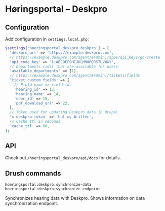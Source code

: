 # Høringsportal – Deskpro

## Configuration

Add configuration in `settings.local.php`:

```php
$settings['hoeringsportal_deskpro.deskpro'] = [
  'deskpro_url' => 'https://example.deskpro.com',
  // https://example.deskpro.com/agent/#admin:/apps/api_keys/go-create
  'api_code_key' => '1:ABCDEFGHIJKLMNOPQRSTUVWXY',
  // Departments (ids) that are available for users.
  'available_departments' => [1],
  // https://example.deskpro.com/agent/#admin:/tickets/fields
  'ticket_custom_fields' => [
    // Field name => field id.
    'hearing_id' => 13,
    'hearing_name' => 14,
    'edoc_id' => 15,
    'pdf_download_url' => 22,
  ],
  // Token used for updating Deskpro data in drupal.
  'x-deskpro-token' => 'hat og briller',
  // Cache ttl in seconds
  'cache_ttl' => 60,
];
```

## API

Check out `/hoeringsportal_deskpro/api/docs` for details.

## Drush commands

```
hoeringsportal:deskpro:synchronize-data
hoeringsportal:deskpro:synchronize-endpoint
```
Synchronizes hearing data with Deskpro.
Shows information on data synchronization endpoint.
